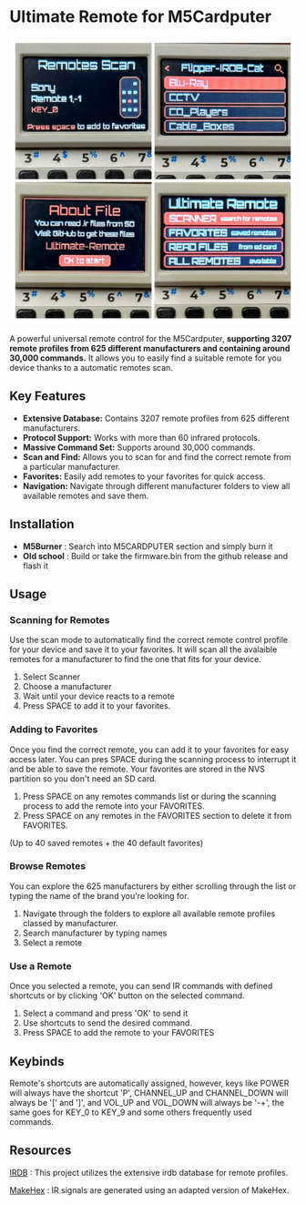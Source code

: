 # Ultimate Remote for M5Cardputer

![Ultimate Remote](image.webp)

A powerful universal remote control for the M5Cardputer, <b>supporting 3207 remote profiles from 625 different manufacturers and containing around 30,000 commands.</b> It allows you to easily find a suitable remote for you device thanks to a automatic remotes scan.

## Key Features

- <b>Extensive Database:</b> Contains 3207 remote profiles from 625 different manufacturers.
- <b>Protocol Support:</b> Works with more than 60 infrared protocols.
- <b>Massive Command Set:</b> Supports around 30,000 commands.
- <b>Scan and Find: </b>Allows you to scan for and find the correct remote from a particular manufacturer.
- <b>Favorites:</b> Easily add remotes to your favorites for quick access.
- <b>Navigation:</b> Navigate through different manufacturer folders to view all available remotes and save them.

## Installation

- <b>M5Burner</b> : Search into M5CARDPUTER section and simply burn it
- <b>Old school</b> : Build or take the firmware.bin from the github release and flash it


## Usage

### Scanning for Remotes
Use the scan mode to automatically find the correct remote control profile for your device and save it to your favorites. It will scan all the avalaible remotes for a manufacturer to find the one that fits for your device.

1. Select Scanner
2. Choose a manufacturer
3. Wait until your device reacts to a remote
4. Press SPACE to add it to your favorites.

### Adding to Favorites
Once you find the correct remote, you can add it to your favorites for easy access later. You can pres SPACE during the scanning process to interrupt it and be able to save the remote. Your favorites are stored in the NVS partition so you don't need an SD card.

1. Press SPACE on any remotes commands list or during the scanning process to add the remote into your FAVORITES.
2. Press SPACE on any remotes in the FAVORITES section to delete it from FAVORITES.

(Up to 40 saved remotes + the 40 default favorites)

### Browse Remotes
You can explore the 625 manufacturers by either scrolling through the list or typing the name of the brand you're looking for.

1. Navigate through the folders to explore all available remote profiles classed by manufacturer. 
2. Search manufacturer by typing names
3. Select a remote

### Use a Remote
Once you selected a remote, you can send IR commands with defined shortcuts or by clicking 'OK' button on the selected command.

1. Select a command and press 'OK' to send it
2. Use shortcuts to send the desired command.
3. Press SPACE to add the remote to your FAVORITES

## Keybinds

Remote's shortcuts are automatically assigned, however, keys like POWER will always have the shortcut 'P', CHANNEL_UP and CHANNEL_DOWN will always be '[' and ']', and VOL_UP and VOL_DOWN will always be '-+', the same goes for KEY_0 to KEY_9 and some others frequently used commands.

## Resources

[IRDB](https://github.com/probonopd/irdb) : This project utilizes the extensive irdb database for remote profiles.

[MakeHex](https://github.com/probonopd/MakeHex) : IR signals are generated using an adapted version of MakeHex.
